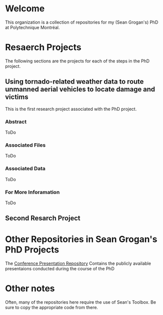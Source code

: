 # Welcome
This organization is a collection of repositories for my (Sean Grogan's) PhD at Polytechnique Montréal.  

# Resaerch Projects
The following sections are the projects for each of the steps in the PhD project.  

## Using tornado-related weather data to route unmanned aerial vehicles to locate damage and victims

This is the first research project associated with the PhD project.  

### Abstract

ToDo

### Associated Files

ToDo

### Associated Data

ToDo

### For More Inforamation

ToDo

## Second Resarch Project

# Other Repositories in Sean Grogan's PhD Projects

The [Conference Presentation Repository](https://github.com/seangrogan-phdprojects/conference_presentations) Contains the publicly available presentaions conducted during the course of the PhD

# Other notes

Often, many of the repositories here require the use of Sean's Toolbox.  Be sure to copy the appropriate code from there.  
